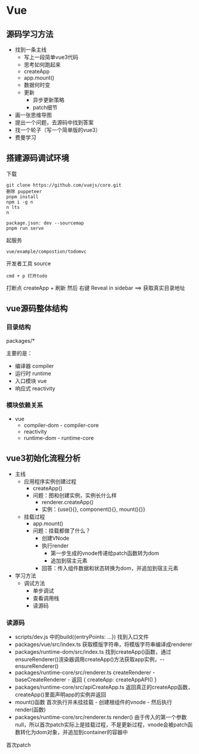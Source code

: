 # Vue

## 源码学习方法
- 找到一条主线
    - 写上一段简单vue3代码
    - 思考如何跑起来
    - createApp
    - app.mount()
    - 数据何时变
    - 更新
        - 异步更新策略
        - patch细节
- 画一张思维导图
- 提出一个问题，去源码中找到答案
- 找一个轮子（写一个简单版的vue3）
- 费曼学习

## 搭建源码调试环境
下载
```
git clone https://github.com/vuejs/core.git
删除 puppeteer
pnpm install
npm i -g n
n lts
n

package.json: dev --sourcemap
pnpm run serve
```
起服务
```
vue/example/compostion/todomvc
```
开发者工具 source
```
cmd + p 打开todo
```
打断点 createApp + 刷新
然后 右键 Reveal in sidebar ==> 获取真实目录地址

## vue源码整体结构
### 目录结构
packages/*

主要的是：
- 编译器 compiler
- 运行时 runtime
- 入口模块 vue
- 响应式 reactivity
### 模块依赖关系
- vue
    - compiler-dom - compiler-core
    - reactivity
    - runtime-dom - runtime-core
## vue3初始化流程分析
- 主线
    - 应用程序实例创建过程 
        - createApp()
        - 问题：图和创建实例，实例长什么样 
            - renderer.createApp()
            - 实例：{use(){}, component(){}, mount(){}}
    - 挂载过程
        - app.mount()
        - 问题：挂载都做了什么？
            - 创建VNode
            - 执行render
                - 第一步生成的vnode传递给patch函数转为dom
                - 追加到宿主元素
            - 回答：传入组件数据和状态转换为dom，并追加到宿主元素
- 学习方法
    - 调试方法
        - 单步调试
        - 查看调用栈
        - 读源码

### 读源码

- scripts/dev.js 中的build({entryPoints: ...}) 找到入口文件
- packages/vue/src/index.ts 获取模版字符串，将模版字符串编译成renderer
- packages/runtime-dom/src/index.ts 找到createApp()函数，通过ensureRenderer()渲染器调用createApp()方法获取app实例，-- ensureRenderer()
- packages/runtime-core/src/renderer.ts createRenderer - baseCreateRenderer - 返回 { createApp: createAppAPI() }
- packages/runtime-core/src/apiCreateApp.ts 返回真正的createApp函数，createApp()里面声明app的实例并返回
- mount()函数 首次执行并未挂挂载 - 创建根组件的vnode - 然后执行render(函数)
- packages/runtime-core/src/renderer.ts render() 由于传入的第一个参数null，所以首次patch实际上是挂载过程，不是更新过程，vnode会被patch函数转化为dom对象，并追加到container的容器中

首次patch